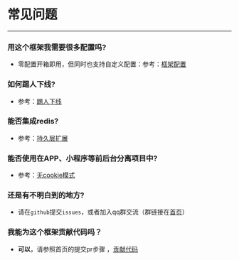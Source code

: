# 常见问题

--- 

### 用这个框架我需要很多配置吗?
- 零配置开箱即用，但同时也支持自定义配置：参考：[框架配置](use/config)

### 如何踢人下线?
- 参考：[踢人下线](use/kick)

### 能否集成redis?
- 参考：[持久层扩展](use/dao-extend)

### 能否使用在APP、小程序等前后台分离项目中?
- 参考：[无cookie模式](use/not-cookie)

### 还是有不明白到的地方?
- 请在`github`提交`issues`，或者加入qq群交流（群链接在[首页](README?id=交流群)）

### 我能为这个框架贡献代码吗？
- **可以**，请参照首页的提交pr步骤 ，[贡献代码](README?id=贡献代码)
